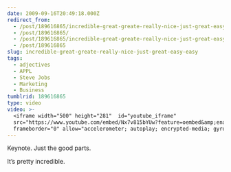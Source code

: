 ```yaml
---
date: 2009-09-16T20:49:18.000Z
redirect_from:
  - /post/189616865/incredible-great-greate-really-nice-just-great-easy-easy/
  - /post/189616865/
  - /post/189616865/incredible-great-greate-really-nice-just-great-easy-easy
  - /post/189616865
slug: incredible-great-greate-really-nice-just-great-easy-easy
tags:
  - adjectives
  - APPL
  - Steve Jobs
  - Marketing
  - Business
tumblrid: 189616865
type: video
video: >-
  <iframe width="500" height="281"  id="youtube_iframe"
  src="https://www.youtube.com/embed/Nx7v815bYUw?feature=oembed&amp;enablejsapi=1&amp;origin=https://safe.txmblr.com&amp;wmode=opaque"
  frameborder="0" allow="accelerometer; autoplay; encrypted-media; gyroscope;
---
```

<p>Keynote.  Just the good parts.</p>

<p>It&rsquo;s pretty incredible.</p>
